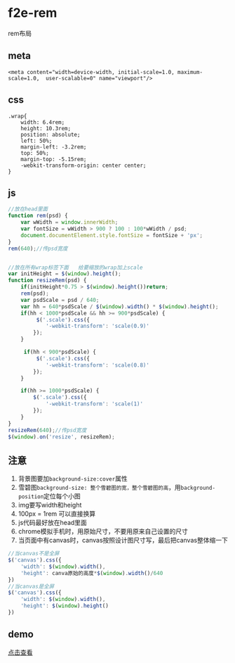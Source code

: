 # f2e-rem
rem布局
## meta ##
    <meta content="width=device-width, initial-scale=1.0, maximum-scale=1.0,  user-scalable=0" name="viewport"/>
## css ##
	.wrap{
		width: 6.4rem;
		height: 10.3rem;
		position: absolute;
		left: 50%;
		margin-left: -3.2rem;
		top: 50%;
		margin-top: -5.15rem;
		-webkit-transform-origin: center center; 
	}
    
	
## js ##
```javascript
//放在head里面
function rem(psd) {
	var wWidth = window.innerWidth;
	var fontSize = wWidth > 900 ? 100 : 100*wWidth / psd;
	document.documentElement.style.fontSize = fontSize + 'px';
}
rem(640);//传psd宽度


//放在所有wrap标签下面   给要缩放的wrap加上scale
var initHeight = $(window).height();
function resizeRem(psd) {
    if(initHeight*0.75 > $(window).height())return;
    rem(psd);
    var psdScale = psd / 640;
    var hh = 640*psdScale / $(window).width() * $(window).height();
    if(hh < 1000*psdScale && hh >= 900*psdScale) {
    	 $('.scale').css({
	    	'-webkit-transform': 'scale(0.9)'
	    });
    }

     if(hh < 900*psdScale) {
    	 $('.scale').css({
	    	'-webkit-transform': 'scale(0.8)'
	    });
    }

    if(hh >= 1000*psdScale) {
    	$('.scale').css({
	    	'-webkit-transform': 'scale(1)'
	    });
    }
}
resizeRem(640);//传psd宽度
$(window).on('resize', resizeRem);
```

## 注意 ##


1. 背景图要加`background-size:cover`属性
2. 雪碧图`background-size: 整个雪碧图的宽，整个雪碧图的高`，用`background-position`定位每个小图
3. img要写width和height
4. 100px = 1rem 可以直接换算
5. js代码最好放在head里面
6. chrome模拟手机时，用原始尺寸，不要用原来自己设置的尺寸
7. 当页面中有canvas时，canvas按照设计图尺寸写，最后把canvas整体缩一下
	
```javascript
//当canvas不是全屏
$('canvas').css({
	'width': $(window).width(), 
	'height': canva原始的高度*$(window).width()/640
})
//当canvas是全屏
$('canvas').css({
	'width': $(window).width(), 
	'height': $(window).height()
})
```


## demo ##
[点击查看](http://test.go.163.com/go/2017/1009/rem/)
